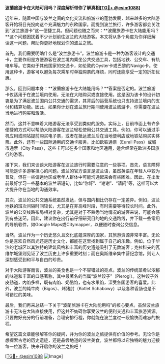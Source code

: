 **波蘭旅游卡在大陆可用吗？深度解析带你了解真相[[TG💪+ @esim1088](https://t.me/s/esim1088)]**

近年来，随着中国与波兰之间的文化交流和旅游业的蓬勃发展，越来越多的大陆游客开始将目光投向这个充满魅力的东欧国家。而提到波兰旅行，许多游客都会关注到“波兰旅游卡”这一便捷工具。但问题也随之而来：**波蘭旅游卡在大陆能用吗？**这个问题困扰着不少计划前往波兰的大陆游客。本文将从多个角度为你详细解读这一问题，帮助你更好地规划你的波兰之旅。

首先，我们需要明确什么是“波兰旅游卡”。波兰旅游卡是一种为游客设计的交通卡，主要作用是方便游客在波兰境内乘坐公共交通工具，包括地铁、公交车、有轨电车等。它类似于其他国家的交通卡，如伦敦的Oyster卡或巴黎的Navigo卡。使用这种卡，游客可以避免每次乘车时单独购票的麻烦，同时还能享受一定的折扣优惠。

那么，回到问题本身：**波蘭旅游卡在大陆能用吗？**答案是否定的。波兰旅游卡仅适用于在波兰境内使用，无法在大陆购买或直接使用。这是因为该卡的设计初衷是为了满足波兰国内公共交通的需求，其背后的运营系统也只支持波兰境内的支付和结算功能。因此，如果你计划在波兰旅行期间使用波兰旅游卡，你需要在波兰当地进行购买和激活。

然而，这并不意味着大陆游客无法享受到类似的服务。实际上，目前市面上有许多便捷的方式可以帮助大陆游客在波兰轻松使用公共交通工具。例如，你可以通过手机应用或网站提前购买电子票，或者在抵达波兰后在当地便利店或地铁站购买实体票。此外，还有一些国际通用的交通卡服务，比如欧铁通票（Eurail Pass）或城市通票（City Pass），这些卡可以在多个国家和地区通用，适合经常在欧洲多国旅行的游客。

接下来，我们来谈谈大陆游客在波兰旅行时需要注意的一些事项。首先，语言障碍可能是许多游客担心的问题。波兰的官方语言是波兰语，虽然英语在年轻人中较为普及，但在一些偏远地区或老年人群体中可能沟通起来会有些困难。因此，在出发前最好学习一些基本的波兰语短句，比如“你好”、“谢谢”、“请问”等，这样可以大大提升你在当地的沟通效率。

其次，波兰的公共交通系统虽然发达，但与国内相比仍存在一定差异。例如，波兰地铁的班次间隔时间较长，尤其是在非高峰时段，有时需要等待较长时间。此外，波兰的公交线路布局相对复杂，尤其是对于不熟悉当地情况的游客来说，可能会感到有些迷茫。因此，建议你在出行前仔细研究目的地的交通路线，并下载一些常用的导航软件，如Google Maps或Citymapper，以便随时查询公交信息。

当然，波兰作为一个历史悠久且文化底蕴深厚的国家，其旅游资源非常丰富。无论你是喜欢自然风光还是历史文化，都能在这里找到属于自己的乐趣。例如，位于华沙的老城区以其独特的建筑风格和丰富的历史遗迹吸引了无数游客；克拉科夫的瓦维尔城堡则见证了波兰历史上许多重要时刻；而在奥斯维辛集中营纪念馆，则让人深刻感受到和平与自由的珍贵。

对于大陆游客而言，波兰的美食也是一个不容错过的亮点。波兰的传统菜肴以浓郁的味道和丰富的口感著称，其中最著名的当属“波兰饺子”（Pierogi）。这种饺子外皮劲道，内馅多样，既有肉馅、奶酪馅，也有水果馅，深受各国游客的喜爱。此外，波兰的炖牛肉（Bigos）、烤猪肘（Kotlet Schabowy）以及各种香肠也是不可错过的美味。

最后，我们再来总结一下关于“波蘭旅游卡在大陆能用吗”的核心要点。虽然波兰旅游卡无法在大陆直接使用，但这并不妨碍你享受波兰的便利交通和丰富旅游资源。只要做好充分的行前准备，合理安排行程，你就能在波兰度过一段愉快而难忘的旅程。

希望这篇文章能够解答你的疑问，并为你的波兰之旅提供有价值的参考。无论你是想探索古老的历史遗迹，还是品尝地道的波兰美食，波兰都将以它独特的魅力迎接每一位游客。快来开启你的波兰之旅吧！

[[TG💪+ @esim1088](https://t.me/s/esim1088) ![Image](https://i.postimg.cc/4NQfJmqS/Snipaste-2025-05-13-00-14-12.png)]